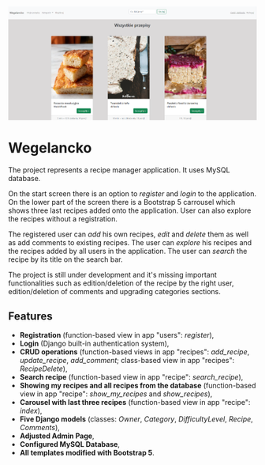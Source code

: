 <img src="images/wegelancko.PNG" align="middle" width="3000"/>

# Wegelancko

The project represents a recipe manager application. It uses MySQL database.

On the start screen there is an option to *register* and *login* to the application. On the lower part of the screen there is a Bootstrap 5 carrousel which shows three last recipes added onto the application. User can also explore the recipes without a registration.

The registered user can *add* his own recipes, *edit* and *delete* them as well as add comments to existing recipes. The user can *explore* his recipes and the recipes added by all users in the application. The user can *search* the recipe by its title on the search bar.

The project is still under development and it's missing important functionalities such as edition/deletion of the recipe by the right user, edition/deletion of comments and upgrading categories sections.

## Features

- **Registration** (function-based view in app "users": *register*),
- **Login** (Django built-in authentication system),
- **CRUD operations** (function-based views in app "recipes": *add_recipe*, *update_recipe*, *add_comment*; class-based view in app "recipes": *RecipeDelete*),
- **Search recipe** (function-based view in app "recipe": *search_recipe*),
- **Showing my recipes and all recipes from the database** (function-based view in app "recipe": *show_my_recipes* and *show_recipes*),
- **Carousel with last three recipes** (function-based view in app "recipe": *index*),
- **Five Django models** (classes: *Owner*, *Category*, *DifficultyLevel*, *Recipe*, *Comments*),
- **Adjusted Admin Page**,
- **Configured MySQL Database**,
- **All templates modified with Bootstrap 5**.
